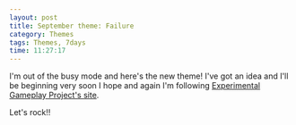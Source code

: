 ```yaml
---
layout: post
title: September theme: Failure
category: Themes
tags: Themes, 7days
time: 11:27:17
---
```

I'm out of the busy mode and here's the new theme! I've got an idea and I'll be beginning very soon I hope and again I'm following [Experimental Gameplay Project's site](http://experimentalgameplay.com/).

Let's rock!!

